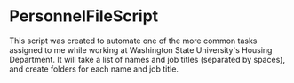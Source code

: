 # PersonnelFileScript

This script was created to automate one of the more common tasks assigned to me while working at Washington
State University's Housing Department. It will take a list of names and job titles (separated by spaces),
and create folders for each name and job title. 
